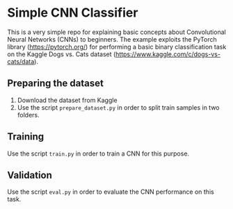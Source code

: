 # Simple CNN Classifier
This is a very simple repo for explaining basic concepts about 
Convolutional Neural Networks (CNNs) to beginners.
The example exploits the PyTorch library (https://pytorch.org/) 
for performing a basic binary classification task on the Kaggle
Dogs vs. Cats dataset (https://www.kaggle.com/c/dogs-vs-cats/data).

## Preparing the dataset
1) Download the dataset from Kaggle 
2) Use the script ``prepare_dataset.py`` in order to split train 
   samples in two folders.
  
## Training
Use the script ``train.py`` in order to train a CNN for this purpose.

## Validation
Use the script ``eval.py`` in order to evaluate the CNN performance on this task.